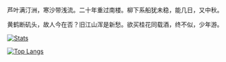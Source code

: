 芦叶满汀洲，寒沙带浅流。二十年重过南楼。柳下系船犹未稳，能几日，又中秋。

黄鹤断矶头，故人今在否？旧江山浑是新愁。欲买桂花同载酒，终不似，少年游。

[![Stats](https://github-readme-stats.vercel.app/api?username=fisschl&count_private=true&show_icons=true&theme=tokyonight&hide_border=true)](https://github.com/fisschl)

[![Top Langs](https://github-readme-stats.vercel.app/api/top-langs/?username=fisschl&theme=tokyonight&hide_border=true)](https://github.com/fisschl)
